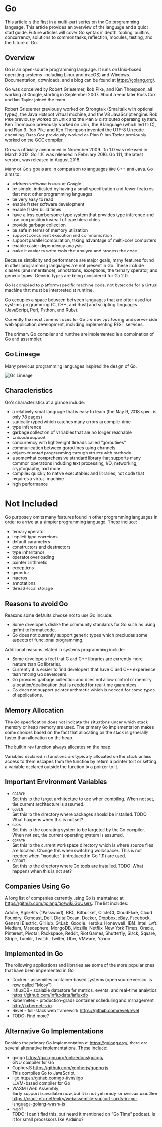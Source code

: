# Go

This article is the first in a multi-part series on the Go programming language.
This article provides an overview of the language
and a quick start guide.
Future articles will cover Go syntax in depth, tooling, builtins, concurrency, solutions to common tasks, reflection, modules, testing, and the future of Go.

## Overview

Go is an open-source programming language. It runs on
Unix-based operating systems (including Linux and macOS) and Windows.
Documentation, downloads, and a blog can be found at <https://golang.org/>.

Go was conceived by Robert Griesemer, Rob Pike, and Ken Thompson,
all working at Google, starting in September 2007.
About a year later Russ Cox and Ian Taylor joined the team.

Robert Griesemer previously worked on Strongtalk (Smalltalk with optional types),
the Java Hotspot virtual machine, and the V8 JavaScript engine.
Rob Pike previously worked on Unix and the Plan 9 distributed operating system.
Ken Thompson previously worked on Unix,
the B language (which led to C), and Plan 9.
Rob Pike and Ken Thompson invented the UTF-8 Unicode encoding.
Russ Cox previously worked on Plan 9.
Ian Taylor previously worked on the GCC compiler.

Go was officially announced in November 2009.
Go 1.0 was released in March 2012.
Go 1.10 was released in February 2016.
Go 1.11, the latest version, was released in August 2018.

Many of Go's goals are in comparison to languages like C++ and Java.
Go aims to:

- address software issues at Google
- be simple, indicated by having a small specification
  and fewer features that most other programming languages
- be very easy to read
- enable faster software development
- enable faster build times
- have a less cumbersome type system that provides type inference
  and use composition instead of type hierarchies
- provide garbage collection
- be safe in terms of memory utilization
- support concurrent execution and communication
- support parallel computation, taking advantage of multi-core computers
- enable easier dependency analysis
- make it easier to write tools that analyze and process the code

Because simplicity and performance are major goals,
many features found in other programming languages
are not present in Go.
These include classes (and inheritance), annotations,
exceptions, the ternary operator, and generic types.
Generic types are being considered for Go 2.0.

Go is compiled to platform-specific machine code,
not bytecode for a virtual machine
that must be interpreted at runtime.

Go occupies a space between between languages that are
often used for systems programming (C, C++, and Rust) and
scripting languages (JavaScript, Perl, Python, and Ruby).

Currently the most common uses for Go are dev ops tooling
and server-side web application development,
including implementing REST services.

The primary Go compiler and runtime are implemented in
a combination of Go and assembler.

## Go Lineage

Many previous programming languages inspired the design of Go.

![Go Lineage](go-lineage.png)

## Characteristics

Go's characteristics at a glance include:

- a relatively small language that is easy to learn
  (the May 9, 2018 spec. is only 78 pages)
- statically typed which catches many errors at compile-time
- type inference
- garbage collection of variables that are no longer reachable
- Unicode support
- concurrency with lightweight threads called "goroutines"
- communication between goroutines using channels
- object-oriented programming through structs with methods
- a somewhat comprehensive standard library
  that supports many common operations including
  text processing, I/O, networking, cryptography, and more
- compiles quickly to native executables and libraries,
  not code that requires a virtual machine
- high performance

# Not Included

Go purposely omits many features found in other programming languages
in order to arrive at a simpler programming language.
These include:

- ternary operator
- implicit type coercions
- default parameters
- constructors and destructors
- type inheritance
- operator overloading
- pointer arithmetic
- exceptions
- generics
- macros
- annotations
- thread-local storage

## Reasons to avoid Go

Reasons some defaults choose not to use Go include:

- Some developers dislike the community standards for Go
  such as using gofmt to format code.
- Go does not currently support generic types which
  precludes some aspects of functional programming.

Additional reasons related to systems programming include:

- Some developers feel that C and C++ libraries are
  currently more mature than Go libraries.
- Currently it is easier to find developers that have
  C and C++ experience than finding Go developers.
- Go provides garbage collection and does not allow control of
  memory allocation/deallocation that is needed for real-time guarantees.
- Go does not support pointer arithmetic
  which is needed for some types of applications.

## Memory Allocation

The Go specification does not indicate the situations
under which stack memory or heap memory are used.
The primary Go implementation makes some choices based on the fact that
allocating on the stack is generally faster than allocation on the heap.

The builtin `new` function always allocates on the heap.

Variables declared in functions are typically allocated on the stack
unless access to them escapes from the function
by return a pointer to it or setting a variable
declared outside the function to a pointer to it.

## Important Environment Variables

- `GOARCH`\
  Set this to the target architecture to use when compiling.
  When not set, the current architecture is assumed.
- `GOBIN`\
  Set this to the directory where packages should be installed.
  TODO: What happens when this is not set?
- `GOOS`\
  Set this to the operating system to be targeted by the Go compiler.
  When not set, the current operating system is assumed.
- `GOPATH`\
  Set this to the current workspace directory
  which is where source files are located.
  Change this when switching workspaces.
  This is not needed when "modules" (introduced in Go 1.11) are used.
- `GOROOT`\
  Set this to the directory where Go tools are installed.
  TODO: What happens when this is not set?

## Companies Using Go

A long list of companies currently using Go is maintained at
<https://github.com/golang/go/wiki/GoUsers>. The list includes:

Adobe, AgileBits (1Password), BBC, Bitbucket, CircleCI, CloudFlare,
Cloud Foundry, Comcast, Dell, DigitalOcean, Docker, Dropbox, eBay,
Facebook, General Electric, GitHub, GitLab, Google, Heroku, Honeywell,
IBM, Intel, Lyft, Medium, Mesosphere, MongoDB, Mozilla, Netflix,
New York Times, Oracle, Pinterest, Pivotal, Rackspace, Reddit,
Riot Games, Shutterfly, Slack, Square, Stripe, Tumblr, Twitch, Twitter,
Uber, VMware, Yahoo

## Implemented in Go

The following applications and libraries are some of
the more popular ones that have been implemented in Go.

- Docker - assembles container-based systems
  (open source version is now called "Moby")
- InfluxDB - scalable datastore for metrics, events, and real-time analytics
  <https://github.com/influxdata/influxdb>
- Kubernetes - production-grade container scheduling and management
  <http://kubernetes.io>
- Revel - full-stack web framework <https://github.com/revel/revel>
- TODO: Find more?

## Alternative Go Implementations

Besides the primary Go implementation at <https://golang.org/>,
there are several alternative implementations. These include:

- gccgo <https://gcc.gnu.org/onlinedocs/gccgo/>\
  GNU compiler for Go
- GopherJS <https://github.com/gopherjs/gopherjs>\
  This compiles Go to JavaScript.
- llgo <https://github.com/go-llvm/llgo>\
  LLVM-based compiler for Go
- WASM (Web Assembly)\
  Early support is available now,
  but it is not yet ready for serious use.
  See <https://react-etc.net/entry/webassembly-support-lands-in-go-language-golang-wasm-js>
- mgo?\
  TODO: I can't find this, but heard it mentioned on "Go Time" podcast.
  Is it for small processors like Arduino?
